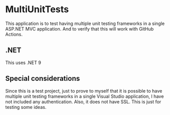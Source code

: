 # MultiUnitTests

This application is to test having multiple unit testing frameworks in a single ASP.NET MVC application. And to verify that this will work with GitHub Actions.

## .NET

This uses .NET 9

## Special considerations

Since this is a test project, just to prove to myself that it is possible to have multiple unit testing frameworks in a single Visual Studio application, I have not included any authentication. Also, it does not have SSL. This is just for testing some ideas.